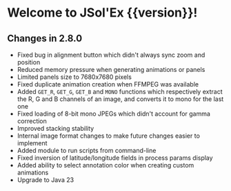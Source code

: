# Welcome to JSol'Ex {{version}}!

## Changes in 2.8.0

- Fixed bug in alignment button which didn't always sync zoom and position
- Reduced memory pressure when generating animations or panels
- Limited panels size to 7680x7680 pixels
- Fixed duplicate animation creation when FFMPEG was available
- Added `GET_R`, `GET_G`, `GET_B` and `MONO` functions which respectively extract the R, G and B channels of an image, and converts it to mono for the last one
- Fixed loading of 8-bit mono JPEGs which didn't account for gamma correction
- Improved stacking stability
- Internal image format changes to make future changes easier to implement
- Added module to run scripts from command-line
- Fixed inversion of latitude/longitude fields in process params display
- Added ability to select annotation color when creating custom animations
- Upgrade to Java 23
